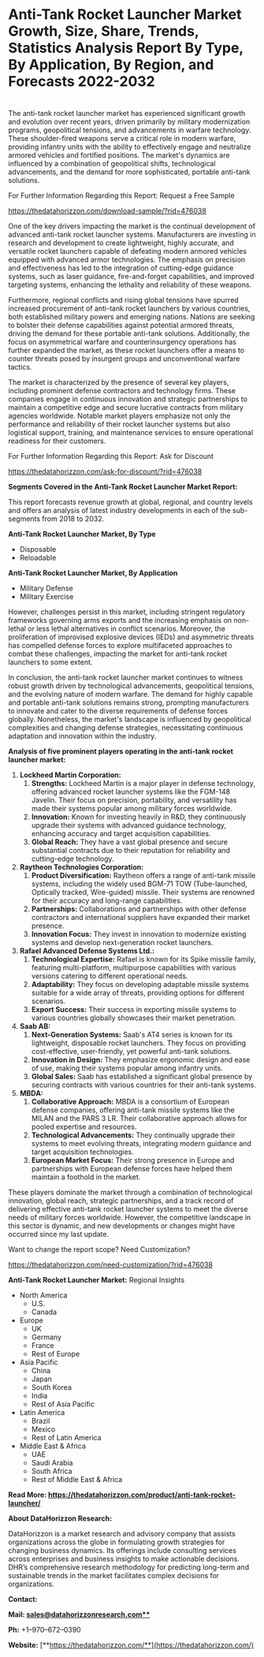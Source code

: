 ﻿# **Anti-Tank Rocket Launcher Market Growth, Size, Share, Trends, Statistics Analysis Report By Type, By Application, By Region, and Forecasts 2022-2032**
#

The anti-tank rocket launcher market has experienced significant growth and evolution over recent years, driven primarily by military modernization programs, geopolitical tensions, and advancements in warfare technology. These shoulder-fired weapons serve a critical role in modern warfare, providing infantry units with the ability to effectively engage and neutralize armored vehicles and fortified positions. The market's dynamics are influenced by a combination of geopolitical shifts, technological advancements, and the demand for more sophisticated, portable anti-tank solutions.

For Further Information Regarding this Report: Request a Free Sample

<https://thedatahorizzon.com/download-sample/?rid=476038>

One of the key drivers impacting the market is the continual development of advanced anti-tank rocket launcher systems. Manufacturers are investing in research and development to create lightweight, highly accurate, and versatile rocket launchers capable of defeating modern armored vehicles equipped with advanced armor technologies. The emphasis on precision and effectiveness has led to the integration of cutting-edge guidance systems, such as laser guidance, fire-and-forget capabilities, and improved targeting systems, enhancing the lethality and reliability of these weapons.

Furthermore, regional conflicts and rising global tensions have spurred increased procurement of anti-tank rocket launchers by various countries, both established military powers and emerging nations. Nations are seeking to bolster their defense capabilities against potential armored threats, driving the demand for these portable anti-tank solutions. Additionally, the focus on asymmetrical warfare and counterinsurgency operations has further expanded the market, as these rocket launchers offer a means to counter threats posed by insurgent groups and unconventional warfare tactics.

The market is characterized by the presence of several key players, including prominent defense contractors and technology firms. These companies engage in continuous innovation and strategic partnerships to maintain a competitive edge and secure lucrative contracts from military agencies worldwide. Notable market players emphasize not only the performance and reliability of their rocket launcher systems but also logistical support, training, and maintenance services to ensure operational readiness for their customers.

For Further Information Regarding this Report: Ask for Discount

<https://thedatahorizzon.com/ask-for-discount/?rid=476038>

**Segments Covered in the Anti-Tank Rocket Launcher Market Report:**

This report forecasts revenue growth at global, regional, and country levels and offers an analysis of latest industry developments in each of the sub-segments from 2018 to 2032.

**Anti-Tank Rocket Launcher Market, By Type**

- Disposable
- Reloadable

**Anti-Tank Rocket Launcher Market, By Application**

- Military Defense
- Military Exercise

However, challenges persist in this market, including stringent regulatory frameworks governing arms exports and the increasing emphasis on non-lethal or less lethal alternatives in conflict scenarios. Moreover, the proliferation of improvised explosive devices (IEDs) and asymmetric threats has compelled defense forces to explore multifaceted approaches to combat these challenges, impacting the market for anti-tank rocket launchers to some extent.

In conclusion, the anti-tank rocket launcher market continues to witness robust growth driven by technological advancements, geopolitical tensions, and the evolving nature of modern warfare. The demand for highly capable and portable anti-tank solutions remains strong, prompting manufacturers to innovate and cater to the diverse requirements of defense forces globally. Nonetheless, the market's landscape is influenced by geopolitical complexities and changing defense strategies, necessitating continuous adaptation and innovation within the industry.

**Analysis of five prominent players operating in the anti-tank rocket launcher market:**

1. **Lockheed Martin Corporation:**
   1. **Strengths:** Lockheed Martin is a major player in defense technology, offering advanced rocket launcher systems like the FGM-148 Javelin. Their focus on precision, portability, and versatility has made their systems popular among military forces worldwide.
   1. **Innovation:** Known for investing heavily in R&D, they continuously upgrade their systems with advanced guidance technology, enhancing accuracy and target acquisition capabilities.
   1. **Global Reach:** They have a vast global presence and secure substantial contracts due to their reputation for reliability and cutting-edge technology.
1. **Raytheon Technologies Corporation:**
   1. **Product Diversification:** Raytheon offers a range of anti-tank missile systems, including the widely used BGM-71 TOW (Tube-launched, Optically tracked, Wire-guided) missile. Their systems are renowned for their accuracy and long-range capabilities.
   1. **Partnerships:** Collaborations and partnerships with other defense contractors and international suppliers have expanded their market presence.
   1. **Innovation Focus:** They invest in innovation to modernize existing systems and develop next-generation rocket launchers.
1. **Rafael Advanced Defense Systems Ltd.:**
   1. **Technological Expertise:** Rafael is known for its Spike missile family, featuring multi-platform, multipurpose capabilities with various versions catering to different operational needs.
   1. **Adaptability:** They focus on developing adaptable missile systems suitable for a wide array of threats, providing options for different scenarios.
   1. **Export Success:** Their success in exporting missile systems to various countries globally showcases their market penetration.
1. **Saab AB:**
   1. **Next-Generation Systems:** Saab's AT4 series is known for its lightweight, disposable rocket launchers. They focus on providing cost-effective, user-friendly, yet powerful anti-tank solutions.
   1. **Innovation in Design:** They emphasize ergonomic design and ease of use, making their systems popular among infantry units.
   1. **Global Sales:** Saab has established a significant global presence by securing contracts with various countries for their anti-tank systems.
1. **MBDA:**
   1. **Collaborative Approach:** MBDA is a consortium of European defense companies, offering anti-tank missile systems like the MILAN and the PARS 3 LR. Their collaborative approach allows for pooled expertise and resources.
   1. **Technological Advancements:** They continually upgrade their systems to meet evolving threats, integrating modern guidance and target acquisition technologies.
   1. **European Market Focus:** Their strong presence in Europe and partnerships with European defense forces have helped them maintain a foothold in the market.

These players dominate the market through a combination of technological innovation, global reach, strategic partnerships, and a track record of delivering effective anti-tank rocket launcher systems to meet the diverse needs of military forces worldwide. However, the competitive landscape in this sector is dynamic, and new developments or changes might have occurred since my last update.



Want to change the report scope? Need Customization?

<https://thedatahorizzon.com/need-customization/?rid=476038>

**Anti-Tank Rocket Launcher Market:** Regional Insights

- North America
  - U.S.
  - Canada
- Europe
  - UK
  - Germany
  - France
  - Rest of Europe
- Asia Pacific
  - China
  - Japan
  - South Korea
  - India
  - Rest of Asia Pacific
- Latin America
  - Brazil
  - Mexico
  - Rest of Latin America
- Middle East & Africa
  - UAE
  - Saudi Arabia
  - South Africa
  - Rest of Middle East & Africa

**Read More: https://thedatahorizzon.com/product/anti-tank-rocket-launcher/**

**About DataHorizzon Research:**

DataHorizzon is a market research and advisory company that assists organizations across the globe in formulating growth strategies for changing business dynamics. Its offerings include consulting services across enterprises and business insights to make actionable decisions. DHR’s comprehensive research methodology for predicting long-term and sustainable trends in the market facilitates complex decisions for organizations.

**Contact:**

**Mail: [sales@datahorizzonresearch.com**](mailto:sales@datahorizzonresearch.com)**

**Ph:** +1–970–672–0390

**Website:** [**https://thedatahorizzon.com/**](https://thedatahorizzon.com/)


